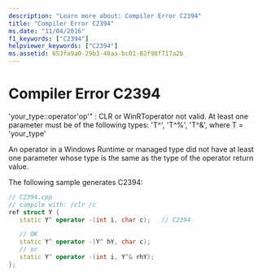 ```yaml
---
description: "Learn more about: Compiler Error C2394"
title: "Compiler Error C2394"
ms.date: "11/04/2016"
f1_keywords: ["C2394"]
helpviewer_keywords: ["C2394"]
ms.assetid: 653fa9a0-29b3-48aa-bc01-82f98f717a2b
---
```

# Compiler Error C2394

'your_type::operator'op'" : CLR or WinRToperator not valid. At least one parameter must be of the following types: 'T^', 'T^%', 'T^&', where T = 'your_type'

An operator in a Windows Runtime or managed type did not have at least one parameter whose type is the same as the type of the operator return value.

The following sample generates C2394:

```cpp
// C2394.cpp
// compile with: /clr /c
ref struct Y {
   static Y^ operator -(int i, char c);   // C2394

   // OK
   static Y^ operator -(Y^ hY, char c);
   // or
   static Y^ operator -(int i, Y^& rhY);
};
```
